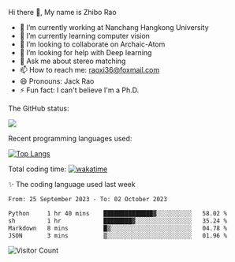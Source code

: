 Hi there 👋, My name is Zhibo Rao
- 🔭 I’m currently working at Nanchang Hangkong University
- 🌱 I’m currently learning computer vision
- 👯 I’m looking to collaborate on Archaic-Atom
- 🤔 I’m looking for help with Deep learning
- 💬 Ask me about stereo matching
- 📫 How to reach me: raoxi36@foxmail.com
- 😄 Pronouns: Jack Rao
- ⚡ Fun fact: I can't believe I'm a Ph.D.

The GitHub status:

![](https://github-readme-stats.vercel.app/api?username=ZhiboRao)

Recent programming languages used:

[![Top Langs](https://github-readme-stats.vercel.app/api/top-langs/?username=ZhiboRao&layout=compact)](https://github.com/anuraghazra/github-readme-stats)

Total coding time: [![wakatime](https://wakatime.com/badge/user/51ec5ec7-4742-4243-9eea-732ade32c0b7.svg)](https://wakatime.com/@51ec5ec7-4742-4243-9eea-732ade32c0b7)

✨ The coding language used last week 
<!--START_SECTION:waka-->

```txt
From: 25 September 2023 - To: 02 October 2023

Python     1 hr 40 mins    ██████████████▓░░░░░░░░░░   58.02 %
sh         1 hr            ████████▓░░░░░░░░░░░░░░░░   35.24 %
Markdown   8 mins          █▒░░░░░░░░░░░░░░░░░░░░░░░   04.78 %
JSON       3 mins          ▒░░░░░░░░░░░░░░░░░░░░░░░░   01.96 %
```

<!--END_SECTION:waka-->

![Visitor Count](https://profile-counter.glitch.me/Raohaocheng/count.svg)
